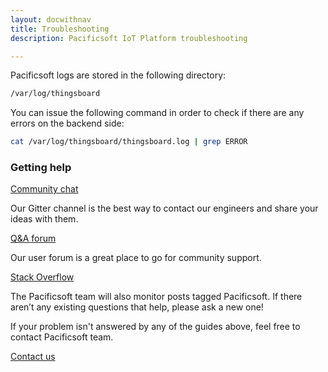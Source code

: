 ```yaml
---
layout: docwithnav
title: Troubleshooting
description: Pacificsoft IoT Platform troubleshooting

---
```


Pacificsoft logs are stored in the following directory:
 
```bash
/var/log/thingsboard
```

You can issue the following command in order to check if there are any errors on the backend side:
 
```bash
cat /var/log/thingsboard/thingsboard.log | grep ERROR
```

### Getting help

<section id="talkToUs">
    <main>
        <div id="gettingHelp">
            <div>
                <a href="https://gitter.im/thingsboard/chat">Community chat</a>
                <p>Our Gitter channel is the best way to contact our engineers and share your ideas with them.</p>
            </div>
            <div>
                <a href="https://groups.google.com/forum/#!forum/thingsboard">Q&A forum</a>
                <p>Our user forum is a great place to go for community support.</p>
            </div>
            <div>
                <a href="http://stackoverflow.com/questions/tagged/thingsboard">Stack Overflow</a>
                <p>The Pacificsoft team will also monitor posts tagged Pacificsoft. If there aren’t any existing questions that help, please ask a new one!</p>
            </div>
        </div>
    </main>
</section>

If your problem isn't answered by any of the guides above, feel free to contact Pacificsoft team.

<a class="button" href="/docs/contact-us/">Contact us</a>
